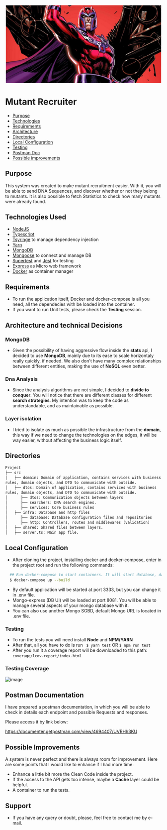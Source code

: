 <h3 align="center">
    <img alt="Logo" title="#logo" width="500px" src="/assets/Magneto.jpeg">
    <br>
</h3>

# Mutant Recruiter

- [Purpose](#purpose)
- [Technologies](#techs)
- [Requirements](#reqs)
- [Architecture](#architecture)
- [Directories](#directories)
- [Local Configuration](#localconfig)
- [Testing](#testing)
- [Postman Doc](#postman)
- [Possible improvements](#improvements)

<a id="purpose"></a>
## Purpose

This system was created to make mutant recruitment easier. With it, you will be able to send DNA Sequences, and discover whether or not they belong to mutants.
It is also possible to fetch Statistics to check how many mutants were already found.

<a id="techs"></a>
## Technologies Used

- [NodeJS](https://nodejs.org/en/)
- [Typescript](https://www.typescriptlang.org/)
- [Tsyringe](https://github.com/microsoft/tsyringe) to manage dependency injection
- [Yarn](https://yarnpkg.com/)
- [MongoDB](https://www.mongodb.com/)
- [Mongoose](https://mongoosejs.com/) to connect and manage DB
- [Supertest](https://www.npmjs.com/package/supertest) and [Jest](https://jestjs.io/) for testing
- [Express](https://expressjs.com/) as Micro web framework
- [Docker](https://www.docker.com/) as container manager

<a id="reqs"></a>
## Requirements
- To run the application itself, Docker and docker-compose is all you need, all the dependecies with be loaded into the container.
- If you want to run Unit tests, please check the **Testing** session.

<a id="architecture"></a>
## Architecture and technical Decisions

### MongoDB
- Given the possibility of having aggressive flow inside the **stats** api, I decided to use **MongoDB**, mainly due to its ease to scale horizontaly really quickly, if needed. We also don't have many complex relationships between different entities, making the use of **NoSQL** even better.

### Dna Analysis
- Since the analysis algorithms are not simple, I decided to **divide to conquer**. You will notice that there are different classes for different **search strategies**. My intention was to keep the code as understandable, and as maintainable as possible.

### Layer isolation
- I tried to isolate as much as possible the infrastructure from the **domain**, this way if we need to change the technologies on the edges, it will be way easier, without affecting the business logic itself.

<a id="directories"></a>
## Directories

```
Project
├── src
│   ├── domain: Domain of application, contains services with business rules, domain objects, and DTO to communicate with outside.
│   ├── dtos: Domain of application, contains services with business rules, domain objects, and DTO to communicate with outside.
│      ├── dtos: Communication objects between layers
│      ├── searchers: DNA search engines.     
│      ├── services: Core business rules
│   ├── infra: Database and http files
│      ├── database: Database configuration files and repositories
│      ├── http: Controllers, routes and middlewares (validation)
│   ├── shared: Shared files between layers.
│   ├── server.ts: Main app file.  

```
<a id="localconfig"></a>
## Local Configuration

- After cloning the project, installing docker and docker-compose, enter in the project root and run the following commands:
```sh
  ## Run docker-compose to start containers. It will start database, database-interface and the application server.
  $ docker-compose up --build
```
- By default application will be started at port 3333, but you can change it in .env file.
- Mongo-express (DB UI) will be loaded at port 8081. You will be able to manage several aspects of your mongo database with it.
- You can also use another Mongo SGBD, default Mongo URL is located in .env file.

<a id="testing"></a>
### Testing
- To run the tests you will need install **Node** and **NPM/YARN**
- After that, all you have to do is run ``` $ yarn test``` OR ``` $ npm run test ```
- After you run it a coverage report will be downloaded to this path: ```coverage/lcov-report/index.html```

### Testing Coverage
![image](https://user-images.githubusercontent.com/18178861/147799243-b643121b-377e-4791-9980-25843da24821.png)

<a id="postman"></a>
## Postman Documentation

I have prepared a postman documentation, in which you will be able to check in details each endpoint and possible Requests and responses.

Please access it by link below:

https://documenter.getpostman.com/view/4694407/UVRHh3KU

<a id="improvements"></a>
## Possible Improvements

A system is never perfect and there is always room for improvement. Here are some points that I would like to enhance if I had more time:

- Enhance a little bit more the Clean Code inside the project. 
- If the access to the API gets too intense, maybe a **Cache** layer could be helpful.
- A container to run the tests.

## Support

* If you have any query or doubt, please, feel free to contact me by e-mail.

